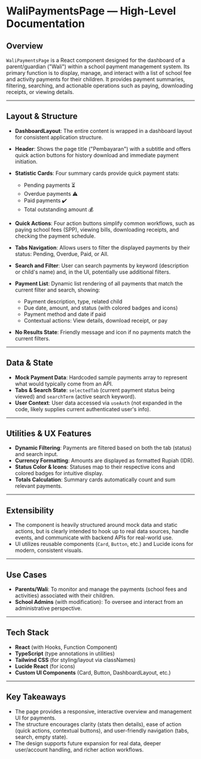 # WaliPaymentsPage — High-Level Documentation

## Overview

`WaliPaymentsPage` is a React component designed for the dashboard of a parent/guardian ("Wali") within a school payment management system. Its primary function is to display, manage, and interact with a list of school fee and activity payments for their children. It provides payment summaries, filtering, searching, and actionable operations such as paying, downloading receipts, or viewing details.

---

## Layout & Structure

- **DashboardLayout**: The entire content is wrapped in a dashboard layout for consistent application structure.
- **Header**: Shows the page title ("Pembayaran") with a subtitle and offers quick action buttons for history download and immediate payment initiation.
- **Statistic Cards**: Four summary cards provide quick payment stats:
  - Pending payments ⏳
  - Overdue payments ⚠️
  - Paid payments ✔️
  - Total outstanding amount 💰

- **Quick Actions**: Four action buttons simplify common workflows, such as paying school fees (SPP), viewing bills, downloading receipts, and checking the payment schedule.

- **Tabs Navigation**: Allows users to filter the displayed payments by their status: Pending, Overdue, Paid, or All.

- **Search and Filter**: User can search payments by keyword (description or child's name) and, in the UI, potentially use additional filters.

- **Payment List**: Dynamic list rendering of all payments that match the current filter and search, showing:
  - Payment description, type, related child
  - Due date, amount, and status (with colored badges and icons)
  - Payment method and date if paid
  - Contextual actions: View details, download receipt, or pay

- **No Results State**: Friendly message and icon if no payments match the current filters.

---

## Data & State

- **Mock Payment Data**: Hardcoded sample payments array to represent what would typically come from an API.
- **Tabs & Search State**: `selectedTab` (current payment status being viewed) and `searchTerm` (active search keyword).
- **User Context**: User data accessed via `useAuth` (not expanded in the code, likely supplies current authenticated user's info).

---

## Utilities & UX Features

- **Dynamic Filtering**: Payments are filtered based on both the tab (status) and search input.
- **Currency Formatting**: Amounts are displayed as formatted Rupiah (IDR).
- **Status Color & Icons**: Statuses map to their respective icons and colored badges for intuitive display.
- **Totals Calculation**: Summary cards automatically count and sum relevant payments.

---

## Extensibility

- The component is heavily structured around mock data and static actions, but is clearly intended to hook up to real data sources, handle events, and communicate with backend APIs for real-world use.
- UI utilizes reusable components (`Card`, `Button`, etc.) and Lucide icons for modern, consistent visuals.

---

## Use Cases

- **Parents/Wali**: To monitor and manage the payments (school fees and activities) associated with their children.
- **School Admins** (with modification): To oversee and interact from an administrative perspective.

---

## Tech Stack

- **React** (with Hooks, Function Component)
- **TypeScript** (type annotations in utilities)
- **Tailwind CSS** (for styling/layout via classNames)
- **Lucide React** (for icons)
- **Custom UI Components** (Card, Button, DashboardLayout, etc.)

---

## Key Takeaways

- The page provides a responsive, interactive overview and management UI for payments.
- The structure encourages clarity (stats then details), ease of action (quick actions, contextual buttons), and user-friendly navigation (tabs, search, empty state).
- The design supports future expansion for real data, deeper user/account handling, and richer action workflows.

